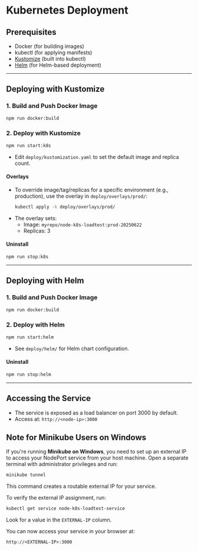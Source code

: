 # Kubernetes Deployment

## Prerequisites

- Docker (for building images)
- kubectl (for applying manifests)
- [Kustomize](https://kustomize.io/) (built into kubectl)
- [Helm](https://helm.sh/) (for Helm-based deployment)

---

## Deploying with Kustomize

### 1. Build and Push Docker Image

```sh
npm run docker:build
```

### 2. Deploy with Kustomize

```sh
npm run start:k8s
```

- Edit `deploy/kustomization.yaml` to set the default image and replica count.

#### Overlays

- To override image/tag/replicas for a specific environment (e.g., production), use the overlay in `deploy/overlays/prod/`:
  ```sh
  kubectl apply -k deploy/overlays/prod/
  ```
- The overlay sets:
  - Image: `myrepo/node-k8s-loadtest:prod-20250622`
  - Replicas: 3

#### Uninstall

```sh
npm run stop:k8s
```

---

## Deploying with Helm

### 1. Build and Push Docker Image

```sh
npm run docker:build
```

### 2. Deploy with Helm

```sh
npm run start:helm

```

- See `deploy/helm/` for Helm chart configuration.

#### Uninstall

```sh
npm run stop:helm
```

---

## Accessing the Service

- The service is exposed as a load balancer on port 3000 by default.
- Access at: `http://<node-ip>:3000`

## Note for Minikube Users on Windows

If you're running **Minikube on Windows**, you need to set up an external IP to access your NodePort service from your host machine. Open a separate terminal with administrator privileges and run:

```sh
minikube tunnel
```

This command creates a routable external IP for your service.

To verify the external IP assignment, run:

```sh
kubectl get service node-k8s-loadtest-service
```

Look for a value in the `EXTERNAL-IP` column.

You can now access your service in your browser at:

```
http://<EXTERNAL-IP>:3000
```
